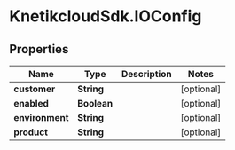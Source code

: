 # KnetikcloudSdk.IOConfig

## Properties
Name | Type | Description | Notes
------------ | ------------- | ------------- | -------------
**customer** | **String** |  | [optional] 
**enabled** | **Boolean** |  | [optional] 
**environment** | **String** |  | [optional] 
**product** | **String** |  | [optional] 


